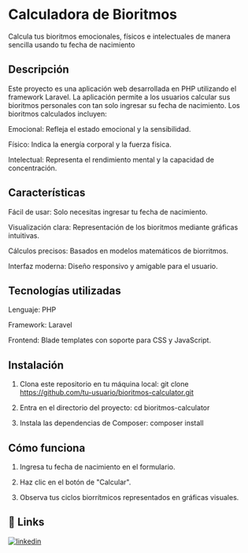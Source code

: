 
# Calculadora de Bioritmos

Calcula tus bioritmos emocionales, físicos e intelectuales de manera sencilla usando tu fecha de nacimiento 

## Descripción
Este proyecto es una aplicación web desarrollada en PHP utilizando el framework Laravel. La aplicación permite a los usuarios calcular sus bioritmos personales con tan solo ingresar su fecha de nacimiento. Los bioritmos calculados incluyen:

Emocional: Refleja el estado emocional y la sensibilidad.

Físico: Indica la energía corporal y la fuerza física.

Intelectual: Representa el rendimiento mental y la capacidad de concentración.
## Características
Fácil de usar: Solo necesitas ingresar tu fecha de nacimiento.

Visualización clara: Representación de los bioritmos mediante gráficas intuitivas.

Cálculos precisos: Basados en modelos matemáticos de biorritmos.

Interfaz moderna: Diseño responsivo y amigable para el usuario.
##  Tecnologías utilizadas
Lenguaje: PHP

Framework: Laravel

Frontend: Blade templates con soporte para CSS y JavaScript.


## Instalación

1. Clona este repositorio en tu máquina local:
git clone https://github.com/tu-usuario/bioritmos-calculator.git

2. Entra en el directorio del proyecto:
cd bioritmos-calculator

3. Instala las dependencias de Composer:
composer install

## Cómo funciona 
1. Ingresa tu fecha de nacimiento en el formulario.

2. Haz clic en el botón de "Calcular".

3. Observa tus ciclos biorrítmicos representados en gráficas visuales.
## 🔗 Links
[![linkedin](https://img.shields.io/badge/linkedin-0A66C2?style=for-the-badge&logo=linkedin&logoColor=white)](https://www.linkedin.com/in/mariona-claros-a0552a2b1/)

